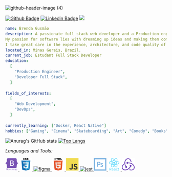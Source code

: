 
![github-header-image (4)](https://user-images.githubusercontent.com/106771748/200428781-29cef792-4e87-40ad-b565-09f6bb6e2500.png)

[![Github Badge](https://img.shields.io/badge/-Github-000?style=flat-square&logo=Github&logoColor=white&link=https://github.com/fagnerpsantos)](https://github.com/fagnerpsantos)
[![Linkedin Badge](https://img.shields.io/badge/-LinkedIn-blue?style=flat-square&logo=Linkedin&logoColor=white&link=https://www.linkedin.com/in/fagnerpsantos/)](https://www.linkedin.com/in/fagnerpsantos/)
![](https://komarev.com/ghpvc/?username=your-github-brendagusmao&color=ff69b4&style=flat-square)
```yaml
name: Brenda Gusmão
description: A passionate full stack web developer and a Production engineer from Brazil. 
My passion for software lies with dreaming up ideas and making them come true with elegant interfaces.
I take great care in the experience, architecture, and code quality of the things I build.
located_in: Minas Gerais, Brazil.
current_job: Estudant Full Stack Developer
education:
  [
    "Production Engineer",
    "Developer Full Stack",
  ]

fields_of_interests:
  [
    "Web Development",
    "DevOps",
  ]
  
currently_learning: ["Docker, React Native"]
hobbies: ["Gaming", "Cinema", "Skateboarding", "Art", "Comedy", "Books"]
```
![Anurag's GitHub stats](https://github-readme-stats.vercel.app/api?username=brendagusmao&show_icons=true&theme=dracula)
[![Top Langs](https://github-readme-stats.vercel.app/api/top-langs/?username=brendagusmao&langs_count=8)](https://github.com/brendagusmao/github-readme-stats)

_*Languages and Tools:*_
<p align="left"> <a href="https://getbootstrap.com" target="_blank" rel="noreferrer"> <img src="https://raw.githubusercontent.com/devicons/devicon/master/icons/bootstrap/bootstrap-plain-wordmark.svg" alt="bootstrap" width="40" height="40"/> </a> <a href="https://www.w3schools.com/css/" target="_blank" rel="noreferrer"> <img src="https://raw.githubusercontent.com/devicons/devicon/master/icons/css3/css3-original-wordmark.svg" alt="css3" width="40" height="40"/> </a> <a href="https://www.figma.com/" target="_blank" rel="noreferrer"> <img src="https://www.vectorlogo.zone/logos/figma/figma-icon.svg" alt="figma" width="40" height="40"/> </a> <a href="https://www.w3.org/html/" target="_blank" rel="noreferrer"> <img src="https://raw.githubusercontent.com/devicons/devicon/master/icons/html5/html5-original-wordmark.svg" alt="html5" width="40" height="40"/> </a> <a href="https://developer.mozilla.org/en-US/docs/Web/JavaScript" target="_blank" rel="noreferrer"> <img src="https://raw.githubusercontent.com/devicons/devicon/master/icons/javascript/javascript-original.svg" alt="javascript" width="40" height="40"/> </a> <a href="https://jestjs.io" target="_blank" rel="noreferrer"> <img src="https://www.vectorlogo.zone/logos/jestjsio/jestjsio-icon.svg" alt="jest" width="40" height="40"/> </a> <a href="https://www.photoshop.com/en" target="_blank" rel="noreferrer"> <img src="https://raw.githubusercontent.com/devicons/devicon/master/icons/photoshop/photoshop-line.svg" alt="photoshop" width="40" height="40"/> </a> <a href="https://reactjs.org/" target="_blank" rel="noreferrer"> <img src="https://raw.githubusercontent.com/devicons/devicon/master/icons/react/react-original-wordmark.svg" alt="react" width="40" height="40"/> </a> <a href="https://redux.js.org" target="_blank" rel="noreferrer"> <img src="https://raw.githubusercontent.com/devicons/devicon/master/icons/redux/redux-original.svg" alt="redux" width="40" height="40"/> </a> </p>
